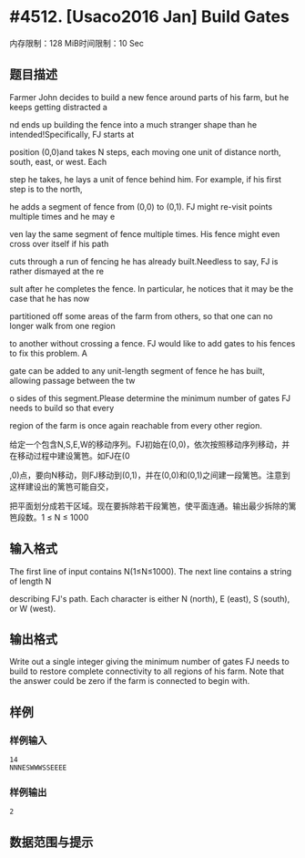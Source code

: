 # #4512. [Usaco2016 Jan] Build Gates

内存限制：128 MiB时间限制：10 Sec

## 题目描述

Farmer John decides to build a new fence around parts of his farm, but he keeps getting distracted a

nd ends up building the fence into a much stranger shape than he intended!Specifically, FJ starts at

 position (0,0)and takes N steps, each moving one unit of distance north, south, east, or west. Each

 step he takes, he lays a unit of fence behind him. For example, if his first step is to the north, 

he adds a segment of fence from (0,0) to (0,1). FJ might re-visit points multiple times and he may e

ven lay the same segment of fence multiple times. His fence might even cross over itself if his path

 cuts through a run of fencing he has already built.Needless to say, FJ is rather dismayed at the re

sult after he completes the fence. In particular, he notices that it may be the case that he has now

 partitioned off some areas of the farm from others, so that one can no longer walk from one region 

to another without crossing a fence. FJ would like to add gates to his fences to fix this problem. A

 gate can be added to any unit-length segment of fence he has built, allowing passage between the tw

o sides of this segment.Please determine the minimum number of gates FJ needs to build so that every

 region of the farm is once again reachable from every other region.

给定一个包含N,S,E,W的移动序列。FJ初始在(0,0)，依次按照移动序列移动，并在移动过程中建设篱笆。如FJ在(0

,0)点，要向N移动，则FJ移动到(0,1)，并在(0,0)和(0,1)之间建一段篱笆。注意到这样建设出的篱笆可能自交，

把平面划分成若干区域。现在要拆除若干段篱笆，使平面连通。输出最少拆除的篱笆段数。1 &le; N &le; 1000

## 输入格式

The first line of input contains N(1&le;N&le;1000). The next line contains a string of length N

describing FJ's path. Each character is either N (north), E (east), S (south), or W (west).

## 输出格式

Write out a single integer giving the minimum number of gates FJ needs to build to restore complete connectivity to all regions of his farm. Note that the answer could be zero if the farm is connected to begin with.

## 样例

### 样例输入

    
    14
    NNNESWWWSSEEEE
    
    

### 样例输出

    
    2
    

## 数据范围与提示
